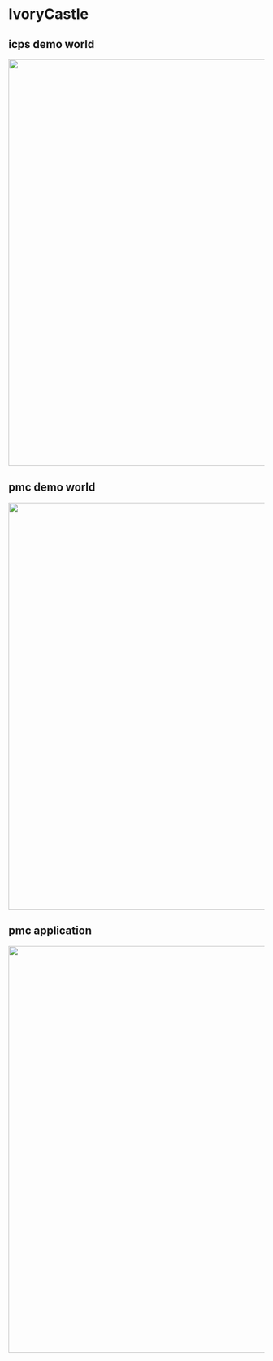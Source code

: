 # IvoryCastle
## icps demo world
<img src="https://github.com/shannon112/IvoryCastle/blob/master/icps_gazebo/result/icps_demo_world.png" width="800">

## pmc demo world
<img src="https://github.com/shannon112/IvoryCastle/blob/master/pmc_gazebo/result/pmc_demo_world.png" width="800">

## pmc application
<img src="https://github.com/shannon112/IvoryCastle/blob/master/pmc_application/result/pmc_application_spawn.png" width="800">
